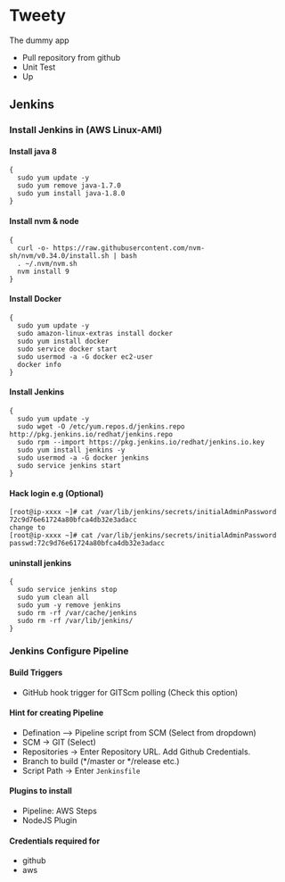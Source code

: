 # Tweety
The dummy app
* Pull repository from github
* Unit Test 
* Up


## Jenkins

### Install Jenkins in (AWS Linux-AMI)

#### Install java 8

```
{
  sudo yum update -y
  sudo yum remove java-1.7.0
  sudo yum install java-1.8.0
}	
```

#### Install nvm & node
```
{
  curl -o- https://raw.githubusercontent.com/nvm-sh/nvm/v0.34.0/install.sh | bash
  . ~/.nvm/nvm.sh
  nvm install 9
}
```

#### Install Docker
```
{
  sudo yum update -y
  sudo amazon-linux-extras install docker
  sudo yum install docker
  sudo service docker start
  sudo usermod -a -G docker ec2-user
  docker info
}
```

#### Install Jenkins
```
{
  sudo yum update -y
  sudo wget -O /etc/yum.repos.d/jenkins.repo http://pkg.jenkins.io/redhat/jenkins.repo
  sudo rpm --import https://pkg.jenkins.io/redhat/jenkins.io.key
  sudo yum install jenkins -y
  sudo usermod -a -G docker jenkins
  sudo service jenkins start
}
```

#### Hack login e.g (Optional)
```
[root@ip-xxxx ~]# cat /var/lib/jenkins/secrets/initialAdminPassword
72c9d76e61724a80bfca4db32e3adacc
change to 
[root@ip-xxxx ~]# cat /var/lib/jenkins/secrets/initialAdminPassword
passwd:72c9d76e61724a80bfca4db32e3adacc
```

#### uninstall jenkins
```
{
  sudo service jenkins stop
  sudo yum clean all
  sudo yum -y remove jenkins
  sudo rm -rf /var/cache/jenkins
  sudo rm -rf /var/lib/jenkins/
}
```

### Jenkins Configure Pipeline

#### Build Triggers
* GitHub hook trigger for GITScm polling (Check this option)

#### Hint for creating Pipeline
* Defination --> Pipeline script from SCM (Select from dropdown)
* SCM -> GIT (Select)
* Repositories -> Enter Repository URL. Add Github Credentials.
* Branch to build (*/master or */release etc.)
* Script Path -> Enter `Jenkinsfile`

#### Plugins to install
* Pipeline: AWS Steps
* NodeJS Plugin

#### Credentials required for
* github
* aws
